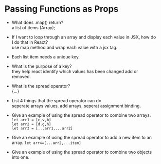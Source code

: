 # Passing Functions as Props
- What does .map() return?  
a list of items (Array);
- If I want to loop through an array and display each value in JSX, how do I do that in React?  
use map method and wrap each value with a jsx tag.
- Each list item needs a unique key.
- What is the purpose of a key?  
they help react identify which values has been changed add or removed.  
  
- What is the spread operator?  
{...}
- List 4 things that the spread operator can do.  
seperate arrays values, add arrays, seperat assignment binding.
- Give an example of using the spread operator to combine two arrays.
`let arr1 = [c,v,b]`  
`let arr2 = [d,g,h]`  
`let arr3 = [...arr1,...arr2]`
- Give an example of using the spread operator to add a new item to an array.
`let arr4=[...arr2,...item]`
- Give an example of using the spread operator to combine two objects into one.
